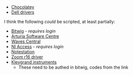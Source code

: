 - [Chocolatey](https://chocolatey.org/install)
- [Dell drivers](https://www.dell.com/support/home/uk/en/ukdhs1/product-support/servicetag/7f8sqc2/drivers?showresult=true&files=2)

I think the following _could_ be scripted, at least partially:

- [Bitwig](https://www.bitwig.com/dl/31/win) - _requires login_
- [Arturia Software Centre](https://www.arturia.com/support/updates&manuals)
- [Waves Central](https://www.waves.com/dlrdr?id=central-win)
- [NI Access](https://www.native-instruments.com/en/my-account/my-products-serials-downloads/) - _requires login_
- [Notestation](https://www.synology.com/en-global/support/download/DS414j#utilities)
- [Zoom r16 driver](https://www.zoom-na.com/news/r16-r24-driver-update-v210)
- [Klevgrand instruments](https://klevgrand.se/user/me)
   * These need to be authed in bitwig, codes from the link
